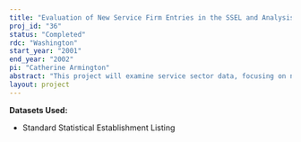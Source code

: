 ```yaml
---
title: "Evaluation of New Service Firm Entries in the SSEL and Analysis of Regional Differences in their Entry Rates"
proj_id: "36"
status: "Completed"
rdc: "Washington"
start_year: "2001"
end_year: "2002"
pi: "Catherine Armington"
abstract: "This project will examine service sector data, focusing on new firm entries. Evaluate the completeness and apparent accuracy (partially judged by consistency over time) of initial industry and geographic coding from the SSEL.  It will analyze survival patterns of single-employee new firms versus multi-employee new firms.  It will also analyze probable predecessors of apparent large new firms, especially those in the rapidly growing employee-leasing business. Extract data on credible new service firms and their older competitors, for each year from 1990 to 1997, for each of 394 Labor Market Areas, and aggregate into 6-8 subsectors, based on their primary market.  Distinguishing seasoned startups (surviving at least 3 years) from failed startups, estimate models (using publicly available socioeconomic data) to help explain regional differences in startup rates, survival rates, and employment growth rates."
layout: project
---
```


**Datasets Used:**

  - Standard Statistical Establishment Listing 

